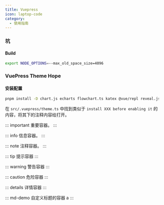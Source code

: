 ```yaml
---
title: Vuepress
icon: laptop-code
category:
  - 使用指南
---
```


### 坑

#### Build

```bash
export NODE_OPTIONS=--max_old_space_size=4096
```

### VuePress Theme Hope

#### 安装配置

```sh
pnpm install -D chart.js echarts flowchart.ts katex @vue/repl reveal.js mermaid mathjax-full @waline/client
```

在 `src/.vuepress/theme.ts` 中找到类似于 `install XXX before enabling it` 的内容，将其下的注释内容给打开。

::: important
重要容器。
:::

::: info
信息容器。
:::

::: note
注释容器。
:::

::: tip
提示容器
:::

::: warning
警告容器
:::

::: caution
危险容器
:::

::: details
详情容器
:::

::: md-demo 自定义标题的容器
a
:::